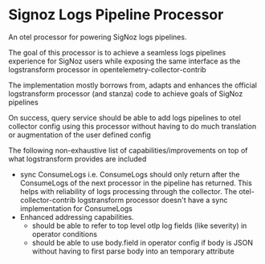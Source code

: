 # Signoz Logs Pipeline Processor

An otel processor for powering SigNoz logs pipelines.

The goal of this processor is to achieve a seamless logs pipelines experience for SigNoz users
while exposing the same interface as the logstransform processor in opentelemetry-collector-contrib

The implementation mostly borrows from, adapts and enhances the official logstransform processor (and stanza)
code to achieve goals of SigNoz pipelines

On success, query service should be able to add logs pipelines to otel collector config using
this processor without having to do much translation or augmentation of the user defined config

The following non-exhaustive list of capabilities/improvements on top of what logstransform provides are included
- sync ConsumeLogs i.e. ConsumeLogs should only return after the ConsumeLogs of the next processor in the pipeline has returned.
  This helps with reliability of logs processing through the collector.
  The otel-collector-contrib logstransform processor doesn't have a sync implementation for ConsumeLogs
- Enhanced addressing capabilities.
  - should be able to refer to top level otlp log fields (like severity) in operator conditions
  - should be able to use body.field in operator config if body is JSON without having to first parse body into an temporary attribute